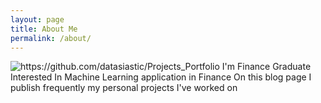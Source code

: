 ```yaml
---
layout: page
title: About Me
permalink: /about/
---
```

![]({{site.baseurl}}/images/zz.jpg "https://github.com/datasiastic/Projects_Portfolio")
I'm Finance Graduate Interested In Machine Learning application in Finance 
On this blog page I publish frequently my personal projects I've worked on 
